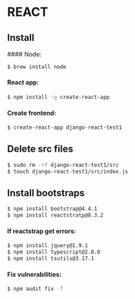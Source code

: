 # REACT
## Install
#### Node:

```sh
$ brew install node
```

#### React app:

```sh
$ npm install -g create-react-app
```

#### Create frontend:

```sh
$ create-react-app django-react-test1
```

## Delete src files

```sh
$ sudo rm -rf django-react-test1/src
$ touch django-react-test1/src/index.js
```

## Install bootstraps

```sh
$ npm install bootstrap@4.4.1
$ npm install reactstratp@8.3.2
```

#### If reactstrap get errors:

```sh
$ npm install jquery@1.9.1
$ npm install typescript@2.8.0
$ npm install tsutils@3.17.1
```

#### Fix vulnerabilities:

```sh
$ npm audit fix -f
```